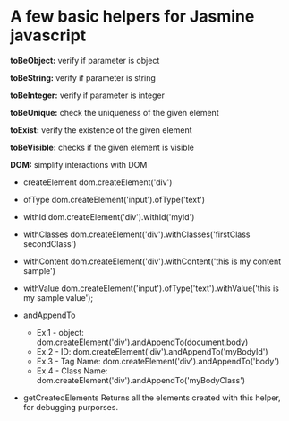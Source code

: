 # A few basic helpers for Jasmine javascript

**toBeObject:** verify if parameter is object

**toBeString:** verify if parameter is string

**toBeInteger:** verify if parameter is integer

**toBeUnique:** check the uniqueness of the given element

**toExist:** verify the existence of the given element

**toBeVisible:** checks if the given element is visible

**DOM:** simplify interactions with DOM
- createElement
  dom.createElement('div')

- ofType
  dom.createElement('input').ofType('text')

- withId
  dom.createElement('div').withId('myId')

- withClasses
  dom.createElement('div').withClasses('firstClass secondClass')

- withContent
  dom.createElement('div').withContent('this is my content sample')

- withValue
  dom.createElement('input').ofType('text').withValue('this is my sample value');

- andAppendTo
  * Ex.1 - object:
  dom.createElement('div').andAppendTo(document.body)
  * Ex.2 - ID:
  dom.createElement('div').andAppendTo('myBodyId')
  * Ex.3 - Tag Name:
  dom.createElement('div').andAppendTo('body')
  * Ex.4 - Class Name:
  dom.createElement('div').andAppendTo('myBodyClass')

- getCreatedElements
  Returns all the elements created with this helper, for debugging purporses.

